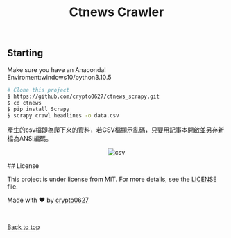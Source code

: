 <div align="center" id="top"> </div>

<h1 align="center">Ctnews Crawler</h1>
<br>

## Starting 
Make sure you have an Anaconda! <br>
Enviroment:windows10/python3.10.5
```bash
# Clone this project
$ https://github.com/crypto0627/ctnews_scrapy.git
$ cd ctnews
$ pip install Scrapy
$ scrapy crawl headlines -o data.csv
```
產生的csv檔即為爬下來的資料，若CSV檔顯示亂碼，只要用記事本開啟並另存新檔為ANSI編碼。
<p align="center">
  <img alt="csv" src="https://github.com/crypto0627/ctnews_scrapy/img/1.png">
</p>
## License 

This project is under license from MIT. For more details, see the [LICENSE](LICENSE) file.


Made with :heart: by <a href="https://github.com/crypto0627" target="_blank">crypto0627</a>

&#xa0;

<a href="#top">Back to top</a>